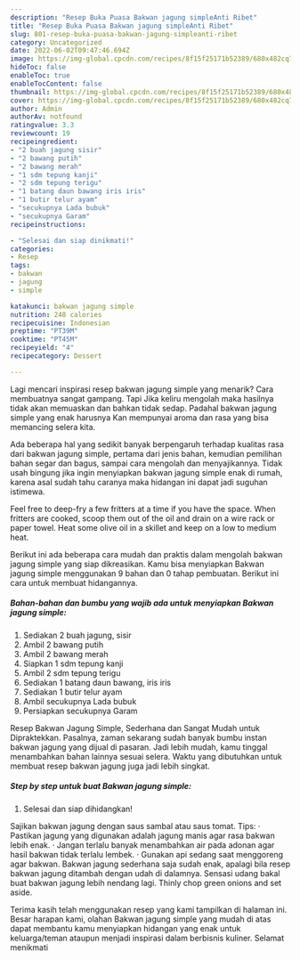 ```yaml
---
description: "Resep Buka Puasa Bakwan jagung simpleAnti Ribet"
title: "Resep Buka Puasa Bakwan jagung simpleAnti Ribet"
slug: 801-resep-buka-puasa-bakwan-jagung-simpleanti-ribet
category: Uncategorized
date: 2022-06-02T09:47:46.694Z
image: https://img-global.cpcdn.com/recipes/8f15f25171b52389/680x482cq70/bakwan-jagung-simple-foto-resep-utama.jpg
hideToc: false
enableToc: true
enableTocContent: false
thumbnail: https://img-global.cpcdn.com/recipes/8f15f25171b52389/680x482cq70/bakwan-jagung-simple-foto-resep-utama.jpg
cover: https://img-global.cpcdn.com/recipes/8f15f25171b52389/680x482cq70/bakwan-jagung-simple-foto-resep-utama.jpg
author: Admin
authorAv: notfound
ratingvalue: 3.3
reviewcount: 19
recipeingredient:
- "2 buah jagung sisir"
- "2 bawang putih"
- "2 bawang merah"
- "1 sdm tepung kanji"
- "2 sdm tepung terigu"
- "1 batang daun bawang iris iris"
- "1 butir telur ayam"
- "secukupnya Lada bubuk"
- "secukupnya Garam"
recipeinstructions:

- "Selesai dan siap dinikmati!"
categories:
- Resep
tags:
- bakwan
- jagung
- simple

katakunci: bakwan jagung simple 
nutrition: 248 calories
recipecuisine: Indonesian
preptime: "PT39M"
cooktime: "PT45M"
recipeyield: "4"
recipecategory: Dessert

---
```



Lagi mencari inspirasi resep bakwan jagung simple yang menarik? Cara membuatnya sangat gampang. Tapi Jika keliru mengolah maka hasilnya tidak akan memuaskan dan bahkan tidak sedap. Padahal bakwan jagung simple yang enak harusnya Kan mempunyai aroma dan rasa yang bisa memancing selera kita.


Ada beberapa hal yang sedikit banyak berpengaruh terhadap kualitas rasa dari bakwan jagung simple, pertama dari jenis bahan, kemudian pemilihan bahan segar dan bagus, sampai cara mengolah dan menyajikannya. Tidak usah bingung jika ingin menyiapkan bakwan jagung simple enak di rumah, karena asal sudah tahu caranya maka hidangan ini dapat jadi suguhan istimewa.

Feel free to deep-fry a few fritters at a time if you have the space. When fritters are cooked, scoop them out of the oil and drain on a wire rack or paper towel. Heat some olive oil in a skillet and keep on a low to medium heat.


Berikut ini ada beberapa cara mudah dan praktis dalam mengolah bakwan jagung simple yang siap dikreasikan. Kamu bisa menyiapkan Bakwan jagung simple menggunakan 9 bahan dan 0 tahap pembuatan. Berikut ini cara untuk membuat hidangannya.

<!--inarticleads1-->

##### Bahan-bahan dan bumbu yang wajib ada untuk menyiapkan Bakwan jagung simple:

1. Sediakan 2 buah jagung, sisir
1. Ambil 2 bawang putih
1. Ambil 2 bawang merah
1. Siapkan 1 sdm tepung kanji
1. Ambil 2 sdm tepung terigu
1. Sediakan 1 batang daun bawang, iris iris
1. Sediakan 1 butir telur ayam
1. Ambil secukupnya Lada bubuk
1. Persiapkan secukupnya Garam


Resep Bakwan Jagung Simple, Sederhana dan Sangat Mudah untuk Dipraktekkan. Pasalnya, zaman sekarang sudah banyak bumbu instan bakwan jagung yang dijual di pasaran. Jadi lebih mudah, kamu tinggal menambahkan bahan lainnya sesuai selera. Waktu yang dibutuhkan untuk membuat resep bakwan jagung juga jadi lebih singkat. 

<!--inarticleads2-->

##### Step by step untuk buat Bakwan jagung simple:


1. Selesai dan siap dihidangkan!

Sajikan bakwan jagung dengan saus sambal atau saus tomat. Tips: · Pastikan jagung yang digunakan adalah jagung manis agar rasa bakwan lebih enak. · Jangan terlalu banyak menambahkan air pada adonan agar hasil bakwan tidak terlalu lembek. · Gunakan api sedang saat menggoreng agar bakwan. Bakwan jagung sederhana saja sudah enak, apalagi bila resep bakwan jagung ditambah dengan udah di dalamnya. Sensasi udang bakal buat bakwan jagung lebih nendang lagi. Thinly chop green onions and set aside. 

Terima kasih telah menggunakan resep yang kami tampilkan di halaman ini. Besar harapan kami, olahan Bakwan jagung simple yang mudah di atas dapat membantu kamu menyiapkan hidangan yang enak untuk keluarga/teman ataupun menjadi inspirasi dalam berbisnis kuliner. Selamat menikmati
